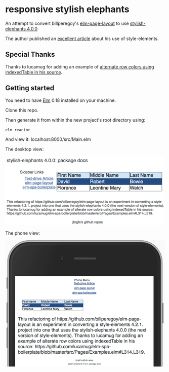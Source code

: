 # responsive stylish elephants

An attempt to convert billperegoy's [elm-page-layout](https://github.com/billperegoy/elm-page-layout) to use [stylish-elephants 4.0.0](http://package.elm-lang.org/packages/mdgriffith/stylish-elephants/4.0.0)

The author published an [excellent article](https://becoming-functional.com/responsive-design-with-elm-style-elements-9d0eca8eb9ed) about his use of style-elements.

## Special Thanks
Thanks to lucamug for adding an example of [alternate row colors using indexedTable in his source](https://github.com/lucamug/elm-spa-boilerplate/blob/master/src/Pages/Examples.elm#L314,L319).

## Getting started

You need to have [Elm](http://elm-lang.org/) 0.18 installed on your machine.

Clone this repo.

Then generate it from within the new project's root directory using:

    elm reactor

And view it:
    localhost:8000/src/Main.elm

The desktop view:

![screenshot of the default state](/public/desktop.png)

The phone view:

![screenshot of the phone state](/public/phone.png)
